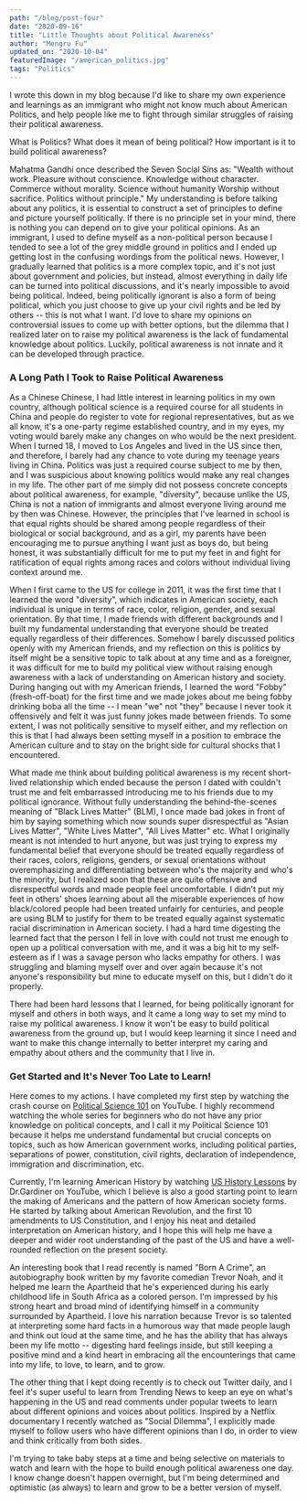 ```yaml
---
path: "/blog/post-four"
date: "2020-09-16"
title: "Little Thoughts about Political Awareness" 
author: "Mengru Fu"
updated_on: "2020-10-04"
featuredImage: "/american_politics.jpg"
tags: "Politics"
---
```


I wrote this down in my blog because I'd like to share my own experience and learnings as an immigrant who might not know much about American Politics, and help people like me to fight through similar struggles of raising their political awareness.  

What is Politics? What does it mean of being political? How important is it to build political awareness? 

Mahatma Gandhi once described the Seven Social Sins as: "Wealth without work. Pleasure without conscience. Knowledge without character. Commerce without morality. Science without humanity Worship without sacrifice. Politics without principle." My understanding is before talking about any politics, it is essential to construct a set of principles to define and picture yourself politically. If there is no principle set in your mind, there is nothing you can depend on to give your political opinions. As an immigrant, I used to define myself as a non-political person because I tended to see a lot of the grey middle ground in politics and I ended up getting lost in the confusing wordings from the political news. However, I gradually learned that politics is a more complex topic, and it's not just about government and policies, but instead, almost everything in daily life can be turned into political discussions, and it's nearly impossible to avoid being political. Indeed, being politically ignorant is also a form of being political, which you just choose to give up your civil rights and be led by others -- this is not what I want. I'd love to share my opinions on controversial issues to come up with better options, but the dilemma that I realized later on to raise my political awareness is the lack of fundamental knowledge about politics. Luckily, political awareness is not innate and it can be developed through practice.  

### A Long Path I Took to Raise Political Awareness

As a Chinese Chinese, I had little interest in learning politics in my own country, although political science is a required course for all students in China and people do register to vote for regional representatives, but as we all know, it's a one-party regime established country, and in my eyes, my voting would barely make any changes on who would be the next president. When I turned 18, I moved to Los Angeles and lived in the US since then, and therefore, I barely had any chance to vote during my teenage years living in China. Politics was just a required course subject to me by then, and I was suspicious about knowing politics would make any real changes in my life. The other part of me simply did not possess concrete concepts about political awareness, for example, "diversity", because unlike the US, China is not a nation of immigrants and almost everyone living around me by then was Chinese. However, the principles that I've learned in school is that equal rights should be shared among people regardless of their biological or social background, and as a girl, my parents have been encouraging me to pursue anything I want just as boys do, but being honest, it was substantially difficult for me to put my feet in and fight for ratification of equal rights among races and colors without individual living context around me.   

When I first came to the US for college in 2011, it was the first time that I learned the word "diversity", which indicates in American society, each individual is unique in terms of race, color, religion, gender, and sexual orientation. By that time, I made friends with different backgrounds and I built my fundamental understanding that everyone should be treated equally regardless of their differences. Somehow I barely discussed politics openly with my American friends, and my reflection on this is politics by itself might be a sensitive topic to talk about at any time and as a foreigner, it was difficult for me to build my political view without raising enough awareness with a lack of understanding on American history and society. During hanging out with my American friends, I learned the word "Fobby" (fresh-off-boat) for the first time and we made jokes about me being fobby drinking boba all the time -- I mean "we" not "they" because I never took it offensively and felt it was just funny jokes made between friends.  To some extent, I was not politically sensitive to myself either, and my reflection on this is that I had always been setting myself in a position to embrace the American culture and to stay on the bright side for cultural shocks that I encountered.   

What made me think about building political awareness is my recent short-lived relationship which ended because the person I dated with couldn't trust me and felt embarrassed introducing me to his friends due to my political ignorance. Without fully understanding the behind-the-scenes meaning of "Black Lives Matter" (BLM), I once made bad jokes in front of him by saying something which now sounds super disrespectful as "Asian Lives Matter", "White Lives Matter", "All Lives Matter" etc. What I originally meant is not intended to hurt anyone, but was just trying to express my fundamental belief that everyone should be treated equally regardless of their races, colors, religions, genders, or sexual orientations without overemphasizing and differentiating between who's the majority and who's the minority, but I realized soon that these are quite offensive and disrespectful words and made people feel uncomfortable. I didn't put my feet in others' shoes learning about all the miserable experiences of how black/colored people had been treated unfairly for centuries, and people are using BLM to justify for them to be treated equally against systematic racial discrimination in American society. I had a hard time digesting the learned fact that the person I fell in love with could not trust me enough to open up a political conversation with me, and it was a big hit to my self-esteem as if I was a savage person who lacks empathy for others. I was struggling and blaming myself over and over again because it's not anyone's responsibility but mine to educate myself on this, but I didn't do it properly. 

There had been hard lessons that I learned, for being politically ignorant for myself and others in both ways, and it came a long way to set my mind to raise my political awareness. I know it won't be easy to build political awareness from the ground up, but I would keep learning it since I need and want to make this change internally to better interpret my caring and empathy about others and the community that I live in. 


### Get Started and It's Never Too Late to Learn!
Here comes to my actions. I have completed my first step by watching the crash course on [Political Science 101](https://www.youtube.com/playlist?list=PL4sGpBHlQIiuf7FXUuANaRFbhEjpExywP) on YouTube. I highly recommend watching the whole series for beginners who do not have any prior knowledge on political concepts, and I call it my Political Science 101 because it helps me understand fundamental but crucial concepts on topics, such as how American government works, including political parties, separations of power, constitution, civil rights, declaration of independence, immigration and discrimination, etc.

Currently, I'm learning American History by watching [US History Lessons](https://www.youtube.com/playlist?list=PLbl_9QJosR54t0XZSXQIYzmuRQ2r0xc4T) by Dr.Gardiner on YouTube, which I believe is also a good starting point to learn the making of Americans and the pattern of how American society forms. He started by talking about American Revolution, and the first 10 amendments to US Constitution, and I enjoy his neat and detailed interpretation on American history, and I hope this will help me have a deeper and wider root understanding of the past of the US and have a well-rounded reflection on the present society. 

An interesting book that I read recently is named "Born A Crime", an autobiography book written by my favorite comedian Trevor Noah, and it helped me learn the Apartheid that he's experienced during his early childhood life in South Africa as a colored person. I'm impressed by his strong heart and broad mind of identifying himself in a community surrounded by Apartheid. I love his narration because Trevor is so talented at interpreting some hard facts in a humorous way that made people laugh and think out loud at the same time, and he has the ability that has always been my life motto -- digesting hard feelings inside, but still keeping a positive mind and a kind heart in embracing all the encounterings that came into my life, to love, to learn, and to grow.   

The other thing that I kept doing recently is to check out Twitter daily, and I feel it's super useful to learn from Trending News to keep an eye on what's happening in the US and read comments under popular tweets to learn about different opinions and voices about politics. Inspired by a Netflix documentary I recently watched as "Social Dilemma", I explicitly made myself to follow users who have different opinions than I do, in order to view and think critically from both sides. 

I'm trying to take baby steps at a time and being selective on materials to watch and learn with the hope to build enough political awareness one day. I know change doesn't happen overnight, but I'm being determined and optimistic (as always) to learn and grow to be a better version of myself. 
